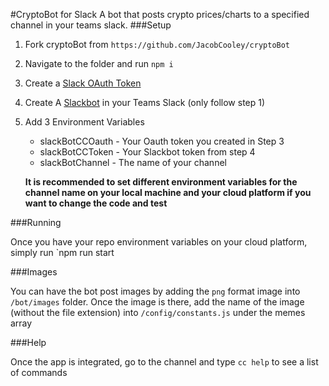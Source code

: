 #CryptoBot for Slack
A bot that posts crypto prices/charts to a specified channel in your teams slack.
###Setup
1. Fork cryptoBot from `https://github.com/JacobCooley/cryptoBot`
2. Navigate to the folder and run `npm i`
3. Create a [Slack OAuth Token](https://api.slack.com/docs/oauth)
4. Create A [Slackbot](https://api.slack.com/bot-users#creating-bot-user) in your Teams Slack (only follow step 1)
5. Add 3 Environment Variables
    - slackBotCCOauth - Your Oauth token you created in Step 3
    - slackBotCCToken - Your Slackbot token from step 4
    - slackBotChannel - The name of your channel 
    
    **It is recommended to set different environment variables for the channel name on your local machine and your cloud platform if you want to change the code and test**

###Running

Once you have your repo environment variables on your cloud platform, simply run `npm run start

###Images

You can have the bot post images by adding the `png` format image into `/bot/images` folder.  Once the image is there, add the name of the image (without the file extension) into `/config/constants.js` under the memes array

###Help

Once the app is integrated, go to the channel and type `cc help` to see a list of commands